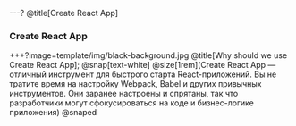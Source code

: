 ---?
@title[Create React App]
### Create React App

+++?image=template/img/black-background.jpg
@title[Why should we use Create React App];
@snap[text-white]
@size[1rem](Create React App — отличный инструмент для быстрого старта React-приложений. Вы не тратите время на настройку Webpack, Babel и других привычных инструментов. Они заранее настроены и спрятаны, так что разработчики могут сфокусироваться на коде и бизнес-логике приложения)
@snaped

